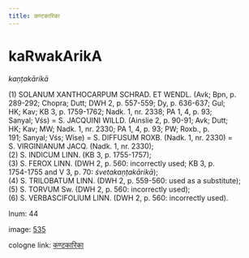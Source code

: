 ```yaml
---
title: कण्टकारिका
---
```


# kaRwakArikA

<i>kaṇṭakārikā</i>  <div n="P" />(1) <bot>SOLANUM XANTHOCARPUM SCHRAD. ET WENDL.</bot> (Avk; Bpn, p. <div n="lb" />289-292; Chopra; Dutt; DWH 2, p. 557-559; Dy, p. 636-637; Gul; <div n="lb" />HK; Kav; KB 3, p. 1759-1762; Nadk. 1, nr. 2338; PA 1, 4, p. 93; <div n="lb" />Sanyal; Vśs) = <bot>S. JACQUINI WILLD.</bot> (Ainslie 2, p. 90-91; Avk; Dutt; <div n="lb" />HK; Kav; MW; Nadk. 1, nr. 2330; PA 1, 4, p. 93; PW; Roxb., p. <div n="lb" />191; Sanyal; Vśs; Wise) = <bot>S. DIFFUSUM ROXB.</bot> (Nadk. 1, nr. 2330) = <div n="lb" /><bot>S. VIRGINIANUM JACQ.</bot> (Nadk. 1, nr. 2330); <div n="P" />(2) <bot>S. INDICUM LINN.</bot> (KB 3, p. 1755-1757); <div n="P" />(3) <bot>S. FEROX LINN.</bot> (DWH 2, p. 560: incorrectly used; KB 3, p. <div n="lb" />1754-1755 and V 3, p. 70: <i>śvetakaṇṭakārikā</i>); <div n="P" />(4) <bot>S. TRILOBATUM LINN.</bot> (DWH 2, p. 559-560: used as a substitute); <div n="P" />(5) <bot>S. TORVUM S</bot>w. (DWH 2, p. 560: incorrectly used); <div n="P" />(6) <bot>S. VERBASCIFOLIUM LINN.</bot> (DWH 2, p. 560: incorrectly used).

lnum: 44

image: [535](https://www.sanskrit-lexicon.uni-koeln.de/scans/csl-apidev/servepdf.php?dict=snp&page=535)

cologne link: [कण्टकारिका](https://sanskrit-lexicon.uni-koeln.de/scans/csl-apidev/getword.php?dict=snp&key=कण्टकारिका)

